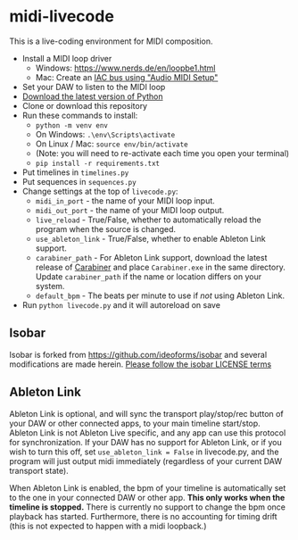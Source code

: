 # midi-livecode

This is a live-coding environment for MIDI composition.

 * Install a MIDI loop driver 
   * Windows: https://www.nerds.de/en/loopbe1.html 
   * Mac: Create an [IAC bus using "Audio MIDI
     Setup"](https://help.ableton.com/hc/en-us/articles/209774225-How-to-setup-a-virtual-MIDI-bus)
 * Set your DAW to listen to the MIDI loop
 * [Download the latest version of Python](https://www.python.org/downloads/)
 * Clone or download this repository
 * Run these commands to install:
     * `python -m venv env`
     * On Windows: `.\env\Scripts\activate`
     * On Linux / Mac: `source env/bin/activate`
     * (Note: you will need to re-activate each time you open your terminal)
     * `pip install -r requirements.txt`
 * Put timelines in `timelines.py`
 * Put sequences in `sequences.py`
 * Change settings at the top of `livecode.py`:
   * `midi_in_port` - the name of your MIDI loop input.
   * `midi_out_port` - the name of your MIDI loop output.
   * `live_reload` - True/False, whether to automatically reload the program when the source is changed.
   * `use_ableton_link` - True/False, whether to enable Ableton Link support.
   * `carabiner_path` - For Ableton Link support, download the latest release of
     [Carabiner](https://github.com/Deep-Symmetry/carabiner/releases) and place
     `Carabiner.exe` in the same directory. Update `carabiner_path` if the name
     or location differs on your system.
   * `default_bpm` - The beats per minute to use if *not* using Ableton Link.
 * Run `python livecode.py` and it will autoreload on save

## Isobar

Isobar is forked from https://github.com/ideoforms/isobar and several
modifications are made herein. [Please follow the isobar LICENSE
terms](isobar/LICENSE.md)

## Ableton Link

Ableton Link is optional, and will sync the transport play/stop/rec button of
your DAW or other connected apps, to your main timeline start/stop. Ableton Link
is not Ableton Live specific, and any app can use this protocol for
synchronization. If your DAW has no support for Ableton Link, or if you wish to
turn this off, set `use_ableton_link = False` in livecode.py, and the program
will just output midi immediately (regardless of your current DAW transport
state).

When Ableton Link is enabled, the bpm of your timeline is automatically set to
the one in your connected DAW or other app. **This only works when the timeline
is stopped.** There is currently no support to change the bpm once playback has
started. Furthermore, there is no accounting for timing drift (this is not
expected to happen with a midi loopback.) 

